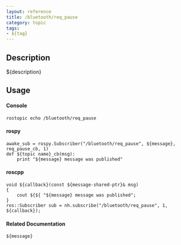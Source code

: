 ```yaml
---
layout: reference
title: /bluetooth/req_pause
category: topic
tags: 
- ${tag}
---
```


## Description
${description}

## Usage
#### Console
```
rostopic echo /bluetooth/req_pause
```

#### rospy
```
awake_sub = rospy.Subscriber("/bluetooth/req_pause", ${message}, req_pause_cb, 1)
def ${topic name}_cb(msg):
    print "${message} message was published"
```

#### roscpp
```
void ${callback}(const ${message-shared-ptr}& msg)
{
    cout ${${ "${message} message was published";
}
ros::Subscriber sub = nh.subscribe("/bluetooth/req_pause", 1, ${callback});
```

#### Related Documentation
``${message}``  